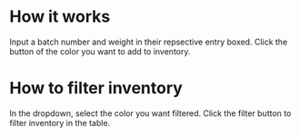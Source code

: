 # How it works
Input a batch number and weight in their repsective entry boxed. Click the button
of the color you want to add to inventory. 

# How to filter inventory
In the dropdown, select the color you want filtered. Click the filter button to
filter inventory in the table.